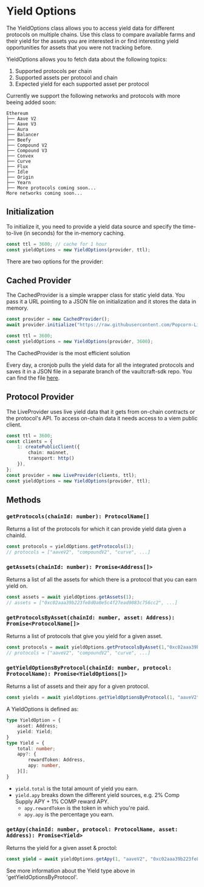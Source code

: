 # Yield Options

The YieldOptions class allows you to access yield data for different protocols on multiple chains. Use this class to compare available farms and their yield for the assets you are interested in or find interesting yield opportunities for assets that you were not tracking before.

YieldOptions allows you to fetch data about the following topics:
1. Supported protocols per chain
2. Supported assets per protocol and chain
3. Expected yield for each supported asset per protocol 

Currently we support the following networks and protocols with more beeing added soon:
```
Ethereum
├── Aave V2
├── Aave V3
├── Aura
├── Balancer
├── Beefy
├── Compound V2
├── Compound V3
├── Convex
├── Curve
├── Flux
├── Idle
├── Origin
├── Yearn
├── More protocols coming soon...
More networks coming soon...
```


## Initialization


To initialize it, you need to provide a yield data source and specify the time-to-live (in seconds) for the in-memory caching.

```ts
const ttl = 3600; // cache for 1 hour
const yieldOptions = new YieldOptions(provider, ttl);
```

There are two options for the provider:

## Cached Provider

The CachedProvider is a simple wrapper class for static yield data. You pass it a URL pointing to a JSON file on initialization and it stores the data in memory.

```ts
const provider = new CachedProvider();
await provider.initialize("https://raw.githubusercontent.com/Popcorn-Limited/apy-data/main/apy-data.json");

const ttl = 3600;
const yieldOptions = new YieldOptions(provider, 3600);
```

The CachedProvider is the most efficient solution 

Every day, a cronjob pulls the yield data for all the integrated protocols and saves it in a JSON file in a separate branch of the vaultcraft-sdk repo.
You can find the file [here](https://github.com/Popcorn-Limited/apy-data/blob/main/apy-data.json).

## Protocol Provider

The LiveProvider uses live yield data that it gets from on-chain contracts or the protocol's API.
To access on-chain data it needs access to a viem public client.

```ts
const ttl = 3600;
const clients = {
    1: createPublicClient({ 
        chain: mainnet,
        transport: http()
    }),
};
const provider = new LiveProvider(clients, ttl);
const yieldOptions = new YieldOptions(provider, ttl);
```


## Methods

### `getProtocols(chainId: number): ProtocolName[]`

Returns a list of the protocols for which it can provide yield data given a chainId.

```ts
const protocols = yieldOptions.getProtocols(1);
// protocols = ["aaveV2", "compoundV2", "curve", ...]
```

### `getAssets(chainId: number): Promise<Address[]>`

Returns a list of all the assets for which there is a protocol that you can earn yield on.

```ts
const assets = await yieldOptions.getAssets(1);
// assets = ["0xc02aaa39b223fe8d0a0e5c4f27ead9083c756cc2", ...]
```

### `getProtocolsByAsset(chainId: number, asset: Address): Promise<ProtocolName[]>`

Returns a list of protocols that give you yield for a given asset.

```ts
const protocols = await yieldOptions.getProtocolsByAsset(1,"0xc02aaa39b223fe8d0a0e5c4f27ead9083c756cc2");
// protocols = ["aaveV2", "compoundV2", "curve", ...]
```

### `getYieldOptionsByProtocol(chainId: number, protocol: ProtocolName): Promise<YieldOptions[]>`

Returns a list of assets and their apy for a given protocol.

```ts
const yields = await yieldOptions.getYieldOptionsByProtocol(1, "aaveV2");
```

A YieldOptions is defined as:

```ts
type YieldOption = {
    asset: Address;
    yield: Yield;
}
type Yield = {
    total: number;
    apy?: {
        rewardToken: Address,
        apy: number,     
    }[];
}
```

- `yield.total` is the total amount of yield you earn.
- `yield.apy` breaks down the different yield sources, e.g. 2% Comp Supply APY + 1% COMP reward APY.
  - `apy.rewardToken` is the token in which you're paid.
  - `apy.apy` is the percentage you earn.

### `getApy(chainId: number, protocol: ProtocolName, asset: Address): Promise<Yield>`

Returns the yield for a given asset & proctol:

```ts
const yield = await yieldOptions.getApy(1, "aaveV2", "0xc02aaa39b223fe8d0a0e5c4f27ead9083c756cc2");
```
See more information about the Yield type above in 'getYieldOptionsByProtocol'.
